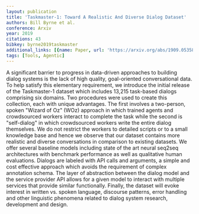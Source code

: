 ```yaml
---
layout: publication
title: 'Taskmaster-1: Toward A Realistic And Diverse Dialog Dataset'
authors: Bill Byrne et al.
conference: Arxiv
year: 2019
citations: 43
bibkey: byrne2019taskmaster
additional_links: [{name: Paper, url: 'https://arxiv.org/abs/1909.05358'}]
tags: [Tools, Agentic]
---
```

A significant barrier to progress in data-driven approaches to building
dialog systems is the lack of high quality, goal-oriented conversational data.
To help satisfy this elementary requirement, we introduce the initial release
of the Taskmaster-1 dataset which includes 13,215 task-based dialogs comprising
six domains. Two procedures were used to create this collection, each with
unique advantages. The first involves a two-person, spoken "Wizard of Oz" (WOz)
approach in which trained agents and crowdsourced workers interact to complete
the task while the second is "self-dialog" in which crowdsourced workers write
the entire dialog themselves. We do not restrict the workers to detailed
scripts or to a small knowledge base and hence we observe that our dataset
contains more realistic and diverse conversations in comparison to existing
datasets. We offer several baseline models including state of the art neural
seq2seq architectures with benchmark performance as well as qualitative human
evaluations. Dialogs are labeled with API calls and arguments, a simple and
cost effective approach which avoids the requirement of complex annotation
schema. The layer of abstraction between the dialog model and the service
provider API allows for a given model to interact with multiple services that
provide similar functionally. Finally, the dataset will evoke interest in
written vs. spoken language, discourse patterns, error handling and other
linguistic phenomena related to dialog system research, development and design.